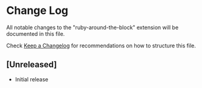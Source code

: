 # Change Log
All notable changes to the "ruby-around-the-block" extension will be documented in this file.

Check [Keep a Changelog](http://keepachangelog.com/) for recommendations on how to structure this file.

## [Unreleased]
- Initial release